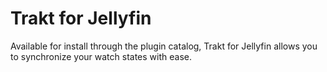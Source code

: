# Trakt for Jellyfin

Available for install through the plugin catalog, Trakt for Jellyfin allows you to synchronize your watch states with ease.
